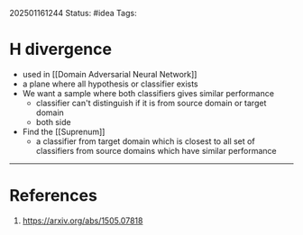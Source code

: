 202501161244
Status: #idea
Tags:

# H divergence

- used in [[Domain Adversarial Neural Network]]
- a plane where all hypothesis or classifier exists
- We want a sample where both classifiers gives similar performance
	- classifier can't distinguish if it is from source domain or target domain
	- both side
- Find the [[Suprenum]]
	- a classifier from target domain which is closest to all set of classifiers from source domains which have similar performance
---
# References

1. https://arxiv.org/abs/1505.07818